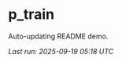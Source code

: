 # p_train

Auto-updating README demo.

<!--START_SECTION:status-->
_Last run: 2025-09-19 05:18 UTC_
<!--END_SECTION:status-->










































































































































































































































































































































































































































































































































































































































































































